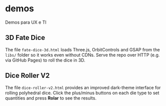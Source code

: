 # demos
Demos para UX e TI

## 3D Fate Dice

The file `fate-dice-3d.html` loads Three.js, OrbitControls and GSAP from the `libs/` folder so it works even without CDNs. Serve the repo over HTTP (e.g. via GitHub Pages) to roll the dice in 3D.

## Dice Roller V2

The file `dice-roller-v2.html` provides an improved dark-theme interface for rolling polyhedral dice. Click the plus/minus buttons on each die type to set quantities and press **Rolar** to see the results.
